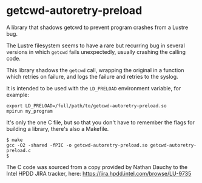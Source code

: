 # getcwd-autoretry-preload
A library that shadows getcwd to prevent program crashes from a Lustre bug.

The Lustre filesystem seems to have a rare but recurring bug in several versions in which `getcwd` fails unexpectedly, usually crashing the calling code.

This library shadows the `getcwd` call, wrapping the original in a function which retries on failure, and logs the failure and retries to the syslog.

It is intended to be used with the `LD_PRELOAD` environment variable, for example:

```
export LD_PRELOAD=/full/path/to/getcwd-autoretry-preload.so
mpirun my_program
```

It's only the one C file, but so that you don't have to remember the flags for building a library, there's also a Makefile.

```
$ make
gcc -O2 -shared -fPIC -o getcwd-autoretry-preload.so getcwd-autoretry-preload.c
$
```

The C code was sourced from a copy provided by Nathan Dauchy to the Intel HPDD JIRA tracker, here: <https://jira.hpdd.intel.com/browse/LU-9735>


